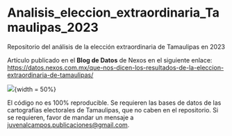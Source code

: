 # Analisis_eleccion_extraordinaria_Tamaulipas_2023
Repositorio del análisis de la elección extraordinaria de Tamaulipas en 2023

Artículo publicado en el **Blog de Datos** de Nexos en el siguiente enlace: https://datos.nexos.com.mx/que-nos-dicen-los-resultados-de-la-eleccion-extraordinaria-de-tamaulipas/

![](https://datos.nexos.com.mx/wp-content/uploads/2023/03/tam.jpg){width = 50%}

El código no es 100% reproducible. Se requieren las bases de datos de las cartografías electorales de Tamaulipas, que no caben en el repositorio. Si se requieren, favor de mandar un mensaje a juvenalcampos.publicaciones@gmail.com.


